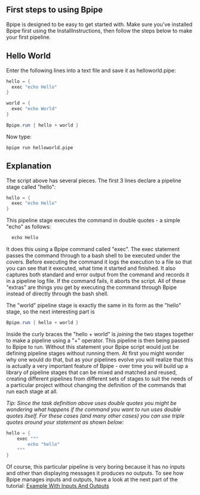 ## First steps to using Bpipe

Bpipe is designed to be easy to get started with.  Make sure you've installed Bpipe first using the InstallInstructions, then follow the steps below to make your first pipeline.

## Hello World

Enter the following lines into a text file and save it as helloworld.pipe:

```groovy 
hello = {
  exec "echo Hello"
}

world = {
  exec "echo World"
}

Bpipe.run { hello + world }
```

Now type:

    bpipe run helloworld.pipe

## Explanation

The script above has several pieces.  The first 3 lines declare a pipeline stage called "hello":

```groovy 
hello = {
  exec "echo Hello"
}
```

This pipeline stage executes the command in double quotes - a simple "echo" as follows:
```groovy 
  echo Hello
```

It does this using a Bpipe command called "exec".  The exec statement passes the command through to a bash shell to be executed under the covers.   Before executing the command it logs the execution to a file so that you can see that it executed, what time it started and finished.  It also captures both standard and error output from the command and records it in a pipeline log file.  If the command fails, it aborts the script.   All of these "extras" are things you get by executing the command through Bpipe instead of directly through the bash shell.

The "world" pipeline stage is exactly the same in its form as the "hello" stage, so the next interesting part is 
```groovy 
Bpipe.run { hello + world }
```

Inside the curly braces the "hello + world" is *joining* the two stages together to make a pipeline using a "+" operator.  This pipeline is then being passed to Bpipe to run.   Without this statement your Bpipe script would just be defining pipeline stages without running them.  At first you might wonder why one would do that, but as your pipelines evolve you will realize that this is actually a very important feature of Bpipe - over time you will build up a library of pipeline stages that can be mixed and matched and reused, creating different pipelines from different sets of stages to suit the needs of a particular project without changing the definition of the commands that run each stage at all.

*Tip:  Since the task definition above uses double quotes you might be wondering what happens if the command you want to run uses double quotes itself.   For these cases (and many other cases) you can use triple quotes around your statement as shown below:*

```groovy 
hello = {
    exec """
        echo "hello" 
    """
}
```

Of course, this particular pipeline is very boring because it has no inputs and
other than displaying messages it produces no outputs.  To see how Bpipe
manages inputs and outputs, have a look at the next part of the tutorial:
[Example With Inputs And Outputs](/Tutorials/ExampleWithInputsAndOutputs)
